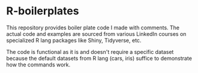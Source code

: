 # R-boilerplates
This repository provides boiler plate code I made with comments. 
The actual code and examples are sourced from various LinkedIn courses on specialized R lang packages like 
Shiny, Tidyverse, etc.

The code is functional as it is and doesn't require a specific dataset because the default datasets
from R lang (cars, iris) suffice to demonstrate how the commands work.

